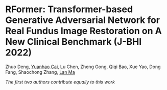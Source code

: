 # RFormer: Transformer-based Generative Adversarial Network for Real Fundus Image Restoration on A New Clinical Benchmark (J-BHI 2022)

Zhuo Deng, [Yuanhao Cai](https://caiyuanhao1998.github.io), Lu Chen, Zheng Gong, Qiqi Bao, Xue Yao, Dong Fang, Shaochong Zhang, [Lan Ma](https://sklco.pkusz.edu.cn/info/1030/1046.htm)

*The first two authors contribute equally to this work*
